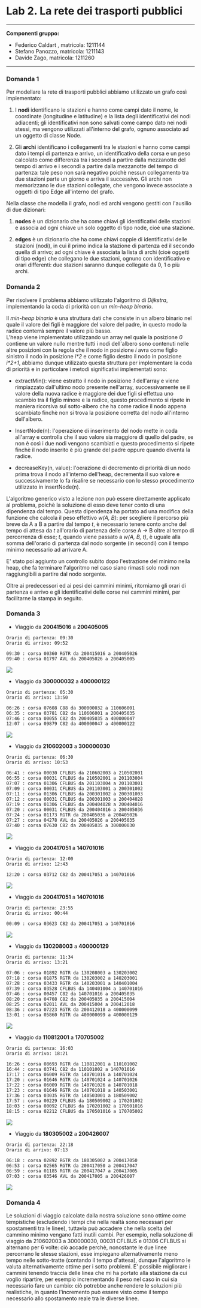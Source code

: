 # Lab 2. La rete dei trasporti pubblici

***
**Componenti gruppo:**

- Federico Caldart , matricola: 1211144
- Stefano Panozzo, matricola: 1211143
- Davide Zago, matricola: 1211260


***

### Domanda 1

Per modellare la rete di trasporti pubblici abbiamo utilizzato un grafo così implementato:

1. I **nodi** identificano le stazioni e hanno come campi dato il nome, le coordinate (longitudine e latitudine) e la lista degli identificativi dei nodi adiacenti; gli identificativi non sono salvati come campo dato nei nodi stessi, ma vengono utilizzati all'interno del grafo, ognuno associato ad un oggetto di classe Node.

2. Gli **archi** identificano i collegamenti tra le stazioni e hanno come campi dato i tempi di partenza e arrivo, un identificativo della corsa e un peso calcolato come differenza tra i secondi a partire dalla mezzanotte del tempo di arrivo e i secondi a partire dalla mezzanotte del tempo di partenza: tale peso non sarà negativo poichè nessun collegamento tra due stazioni parte un giorno e arriva il successivo. Gli archi non memorizzano le due stazioni collegate, che vengono invece associate a oggetti di tipo Edge all'interno del grafo.

Nella classe che modella il grafo, nodi ed archi vengono gestiti con l'ausilio di due dizionari:

1. **nodes** è un dizionario che ha come chiavi gli identificativi delle stazioni e associa ad ogni chiave un solo oggetto di tipo node, cioè una stazione.

2. **edges** è un dizionario che ha come chiavi coppie di identificativi delle stazioni (nodi), in cui il primo indica la stazione di partenza ed il secondo quella di arrivo; ad ogni chiave è associata la lista di archi (cioè oggetti di tipo edge) che collegano le due stazioni, ognuno con identificativo e orari differenti: due stazioni saranno dunque collegate da 0, 1 o più archi.

### Domanda 2

Per risolvere il problema abbiamo utilizzato l'algoritmo di *Dijkstra*, implementando la coda di priorità con un *min-heap binario*.

Il *min-heap binario* è una struttura dati che consiste in un albero binario nel quale il valore dei figli è maggiore del valore del padre, in questo modo la radice conterrà sempre il valore più basso.  
L'heap viene implementato utilizzando un array nel quale la posizione *0* contiene un valore nullo mentre tutti i nodi dell'albero sono contenuti nelle altre posizioni con la regola che il nodo in posizione *i* avra come figlio sinistro il nodo in posizione *i\*2* e come figlio destro il nodo in posizione *i\*2+1*, abbiamo dunque utilizzato questa struttura per implementare la coda di priorità e in particolare i metodi significativi implementati sono:

- extractMin(): viene estratto il nodo in posizione *1* dell'array e viene rimpiazzato dall'ultimo nodo presente nell'array, successivamente se il valore della nuova radice è maggiore dei due figli si effettua uno scambio tra il figlio minore e la radice, questo procedimento si ripete in maniera ricorsiva sul sotto-albero che ha come radice il nodo appena scambiato finchè non si trova la posizione corretta del nodo all'interno dell'albero.

- InsertNode(n): l'operazione di inserimento del nodo mette in coda all'array e controlla che il suo valore sia maggiore di quello del padre, se non è così i due nodi vengono scambiati e questo procedimento si ripete finchè il nodo inserito è più grande del padre oppure quando diventa la radice.

- decreaseKey(n, value): l'oerazione di decremento di priorità di un nodo prima trova il nodo all'interno dell'heap, decrementa il suo valore e successivamente lo fa risalire se necessario con lo stesso procedimento utilizzato in insertNode(n).

L'algoritmo generico visto a lezione non può essere direttamente applicato al problema, poichè la soluzione di esso deve tener conto di una dipendenza dal tempo.
Questa dipendenza ha portato ad una modifica della funzione che calcola il peso effettivo *w(A, B)*: per scegliere il percorso più breve da A a B a partire dal tempo *t*, è necessario tenere conto anche del tempo di attesa da *t* all'orario di partenza delle corse A -> B oltre al tempo di percorrenza di esse; *t*, quando viene passato a *w(A, B, t)*, è uguale alla somma dell'orario  di partenza dal nodo sorgente (in secondi) con il tempo minimo necessario ad arrivare A.

E' stato poi aggiunto un controllo subito dopo l'estrazione del minimo nella heap, che fa terminare l'algoritmo nel caso siano rimasti solo nodi non raggiungibili a partire dal nodo sorgente.

Oltre ai predecessori ed ai pesi dei cammini minimi, ritorniamo gli orari di partenza e arrivo e gli identificativi delle corse nei cammini minimi, per facilitarne la stampa in seguito.


### Domanda 3

- Viaggio da **200415016** a **200405005**
~~~~ 
Orario di partenza: 09:30
Orario di arrivo: 09:52

09:30 : corsa 00360 RGTR da 200415016 a 200405026
09:40 : corsa 01797 AVL da 200405026 a 200405005
~~~~
![](Immagini/200415016to200405005.png)

- Viaggio da **300000032** a **400000122**
~~~~ 
Orario di partenza: 05:30
Orario di arrivo: 13:50

06:26 : corsa 07608 C88 da 300000032 a 110606001
06:35 : corsa 03781 C82 da 110606001 a 200405035
07:46 : corsa 00055 C82 da 200405035 a 400000047
12:07 : corsa 09879 C82 da 400000047 a 400000122
~~~~
![](Immagini/300000032to400000122.png)

- Viaggio da **210602003** a **300000030**
~~~~ 
Orario di partenza: 06:30
Orario di arrivo: 10:53

06:41 : corsa 00030 CFLBUS da 210602003 a 210502001
06:55 : corsa 00031 CFLBUS da 210502001 a 201103004
07:07 : corsa 01306 CFLBUS da 201103004 a 201103001
07:09 : corsa 00031 CFLBUS da 201103001 a 200301002
07:11 : corsa 01306 CFLBUS da 200301002 a 200301003
07:12 : corsa 00031 CFLBUS da 200301003 a 200404028
07:19 : corsa 01306 CFLBUS da 200404028 a 200404016
07:20 : corsa 00031 CFLBUS da 200404016 a 200405036
07:24 : corsa 01173 RGTR da 200405036 a 200405026
07:27 : corsa 04278 AVL da 200405026 a 200405035
07:40 : corsa 07630 C82 da 200405035 a 300000030
~~~~
![](Immagini/210602003to300000030.png)

- Viaggio da **200417051** a **140701016**
~~~~ 
Orario di partenza: 12:00
Orario di arrivo: 12:43

12:20 : corsa 03712 C82 da 200417051 a 140701016
~~~~
![](Immagini/200417051to140701016.png)


- Viaggio da **200417051** a **140701016**
~~~~ 
Orario di partenza: 23:55
Orario di arrivo: 00:44

00:09 : corsa 03623 C82 da 200417051 a 140701016
~~~~
![](Immagini/200417051to140701016\(2\).png)


- Viaggio da **130208003** a **400000129**
~~~~ 
Orario di partenza: 11:34
Orario di arrivo: 13:21

07:06 : corsa 01892 RGTR da 130208003 a 130203002
07:18 : corsa 01875 RGTR da 130203002 a 140203001
07:28 : corsa 03433 RGTR da 140203001 a 140401004
07:39 : corsa 03528 CFLBUS da 140401004 a 140701016
07:46 : corsa 00457 C82 da 140701016 a 200405035
08:20 : corsa 04708 C82 da 200405035 a 200415004
08:25 : corsa 02011 AVL da 200415004 a 200412018
08:36 : corsa 07223 RGTR da 200412018 a 400000099
13:01 : corsa 05860 RGTR da 400000099 a 400000129
~~~~
![](Immagini/130208003to400000129.png)


- Viaggio da **110812001** a **170705002**
~~~~ 
Orario di partenza: 16:03
Orario di arrivo: 18:21

16:26 : corsa 08693 RGTR da 110812001 a 110101002
16:44 : corsa 03741 C82 da 110101002 a 140701016
17:17 : corsa 06009 RGTR da 140701016 a 140701024
17:20 : corsa 01646 RGTR da 140701024 a 140701026
17:22 : corsa 06009 RGTR da 140701026 a 140701018
17:23 : corsa 01646 RGTR da 140701018 a 140503001
17:36 : corsa 03035 RGTR da 140503001 a 180509002
17:57 : corsa 00229 CFLBUS da 180509002 a 170201002
18:03 : corsa 00092 CFLBUS da 170201002 a 170501016
18:15 : corsa 02212 CFLBUS da 170501016 a 170705002
~~~~
![](Immagini/110812001to170705002.png)


- Viaggio da **180305002** a **200426007**
~~~~ 
Orario di partenza: 22:18
Orario di arrivo: 07:13

06:18 : corsa 02892 RGTR da 180305002 a 200417050
06:53 : corsa 02565 RGTR da 200417050 a 200417047
06:59 : corsa 01185 RGTR da 200417047 a 200417005
07:03 : corsa 03546 AVL da 200417005 a 200426007
~~~~
![](Immagini/180305002to200426007.png)


### Domanda 4

Le soluzioni di viaggio calcolate dalla nostra soluzione sono ottime come tempistiche (escludendo i tempi che nella realtà sono necessari per spostamenti tra le linee), tuttavia può accadere che nella scelta del cammino minimo vengano fatti inutili cambi. Per esempio, nella soluzione di viaggio da 210602003 a 300000030, 00031 CFLBUS e 01306 CFLBUS si alternano per 6 volte: ciò accade perchè, nonostante le due linee percorrano le stesse stazioni, esse impiegano alternativamente meno tempo nelle sotto-tratte (contando il tempo d'attesa), dunque l'algoritmo le valuta alternativamente ottime per i sotto problemi.
E' possibile migliorare i cammini tenendo traccia delle linea che mi ha portato alla stazione da cui voglio ripartire, per esempio incrementando il peso nel caso in cui sia necessario fare un cambio: ciò potrebbe anche rendere le soluzioni più realistiche, in quanto l'incremento può essere visto come il tempo necessario allo spostamento reale tra le diverse linee.









